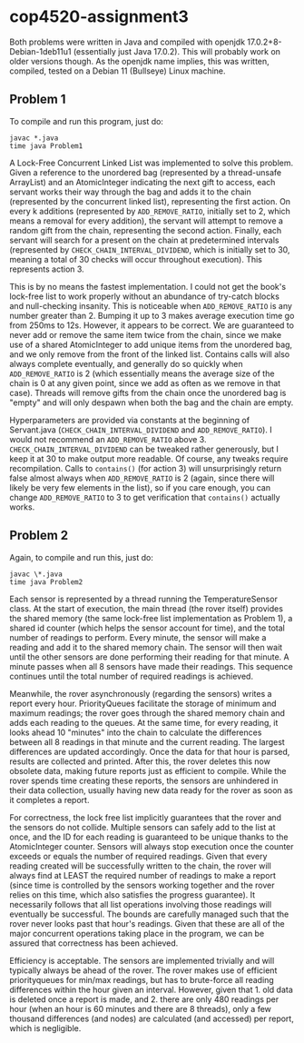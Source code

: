 # cop4520-assignment3

Both problems were written in Java and compiled with openjdk 17.0.2+8-Debian-1deb11u1 (essentially just Java 17.0.2). This will probably work on older versions though. As the openjdk name implies, this was written, compiled, tested on a Debian 11 (Bullseye) Linux machine.

## Problem 1

To compile and run this program, just do:
  
    javac *.java
    time java Problem1

A Lock-Free Concurrent Linked List was implemented to solve this problem. Given a reference to the unordered bag (represented by a thread-unsafe ArrayList) and an AtomicInteger indicating the next gift to access, each servant works their way through the bag and adds it to the chain (represented by the concurrent linked list), representing the first action. On every k additions (represented by `ADD_REMOVE_RATIO`, initially set to 2, which means a removal for every addition), the servant will attempt to remove a random gift from the chain, representing the second action. Finally, each servant will search for a present on the chain at predetermined intervals (represented by `CHECK_CHAIN_INTERVAL_DIVIDEND`, which is initially set to 30, meaning a total of 30 checks will occur throughout execution).  This represents action 3.

This is by no means the fastest implementation. I could not get the book's lock-free list to work properly without an abundance of try-catch blocks and null-checking insanity. This is noticeable when `ADD_REMOVE_RATIO` is any number greater than 2. Bumping it up to 3 makes average execution time go from 250ms to 12s. However, it appears to be correct. We are guaranteed to never add or remove the same item twice from the chain, since we make use of a shared AtomicInteger to add unique items from the unordered bag, and we only remove from the front of the linked list. Contains calls will also always complete eventually, and generally do so quickly when `ADD_REMOVE_RATIO` is 2 (which essentially means the average size of the chain is 0 at any given point, since we add as often as we remove in that case). Threads will remove gifts from the chain once the unordered bag is "empty" and will only despawn when both the bag and the chain are empty.

Hyperparameters are provided via constants at the beginning of Servant.java (`CHECK_CHAIN_INTERVAL_DIVIDEND` and `ADD_REMOVE_RATIO`). I would not recommend an `ADD_REMOVE_RATIO` above 3. `CHECK_CHAIN_INTERVAL_DIVIDEND` can be tweaked rather generously, but I keep it at 30 to make output more readable. Of course, any tweaks require recompilation. Calls to `contains()` (for action 3) will unsurprisingly return false almost always when `ADD_REMOVE_RATIO` is 2 (again, since there will likely be very few elements in the list), so if you care enough, you can change `ADD_REMOVE_RATIO` to 3 to get verification that `contains()` actually works.

## Problem 2

Again, to compile and run this, just do:

    javac \*.java
    time java Problem2
    
Each sensor is represented by a thread running the TemperatureSensor class. At the start of execution, the main thread (the rover itself) provides the shared memory (the same lock-free list implementation as Problem 1), a shared id counter (which helps the sensor account for time), and the total number of readings to perform. Every minute, the sensor will make a reading and add it to the shared memory chain. The sensor will then wait until the other sensors are done performing their reading for that minute. A minute passes when all 8 sensors have made their readings. This sequence continues until the total number of required readings is achieved. 

Meanwhile, the rover asynchronously (regarding the sensors) writes a report every hour. PriorityQueues facilitate the storage of minimum and maximum readings; the rover goes through the shared memory chain and adds each reading to the queues. At the same time, for every reading, it looks ahead 10 "minutes" into the chain to calculate the differences between all 8 readings in that minute and the current reading. The largest differences are updated accordingly. Once the data for that hour is parsed, results are collected and printed. After this, the rover deletes this now obsolete data, making future reports just as efficient to compile. While the rover spends time creating these reports, the sensors are unhindered in their data collection, usually having new data ready for the rover as soon as it completes a report.

For correctness, the lock free list implicitly guarantees that the rover and the sensors do not collide. Multiple sensors can safely add to the list at once, and the ID for each reading is guaranteed to be unique thanks to the AtomicInteger counter. Sensors will always stop execution once the counter exceeds or equals the number of required readings. Given that every reading created will be successfully written to the chain, the rover will always find at LEAST the required number of readings to make a report (since time is controlled by the sensors working together and the rover relies on this time, which also satisfies the progress guarantee). It necessarily follows that all list operations involving those readings will eventually be successful. The bounds are carefully managed such that the rover never looks past that hour's readings. Given that these are all of the major concurrent operations taking place in the program, we can be assured that correctness has been achieved.

Efficiency is acceptable. The sensors are implemented trivially and will typically always be ahead of the rover. The rover makes use of efficient priorityqueues for min/max readings, but has to brute-force all reading differences within the hour given an interval. However, given that 1. old data is deleted once a report is made, and 2. there are only 480 readings per hour (when an hour is 60 minutes and there are 8 threads), only a few thousand differences (and nodes) are calculated (and accessed) per report, which is negligible. 
